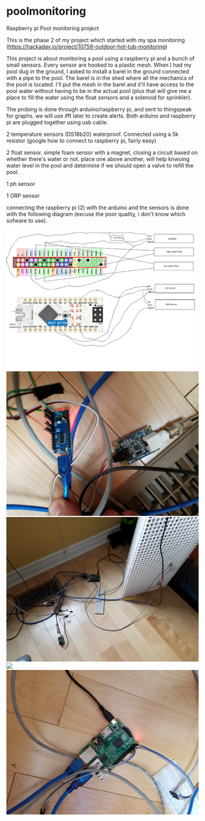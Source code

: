 # poolmonitoring
Raspberry pi Pool monitoring project

This is the phase 2 of my project which started with my spa monitoring (https://hackaday.io/project/10759-outdoor-hot-tub-monitoring)

This project is about monitoring a pool using a raspberry pi and a bunch of small sensors. Every sensor are hooked to a plastic mesh. When I had my pool dug in the ground, I asked to install a barel in the ground connected with a pipe to the pool. The barel is in the shed where all the mechanics of the pool is located. I'll put the mesh in the barel and it'll have access to the pool water without having to be in the actual pool (plus that will give me a place to fill the water using the float sensors and a solenoid for sprinkler).

The probing is done through arduino/raspberry pi, and sent to thingspeak for graphs. we will use ifft later to create alerts. Both arduino and raspberry pi are plugged together using usb cable. 

2 temperature sensors (DS18b20) waterproof. Connected using a 5k resistor (google how to connect to raspberry pi, fairly easy)

2 float sensor. simple foam sensor with a magnet, closing a circuit based on whether there's water or not. place one above another, will help knwoing water level in the pool and determine if we should open a valve to refill the pool.

1 ph sensor

1 ORP sensor

connecting the raspberry pi (2) with the arduino and the sensors is done with the following diagram (excuse the poor quality, i don't know which sofware to use).

<img src="https://github.com/mathieuduperre/poolmonitoring/raw/master/poolmonitoring.png">

<img src="https://github.com/mathieuduperre/poolmonitoring/raw/master/20170502_144557.jpg">

<img src="https://github.com/mathieuduperre/poolmonitoring/raw/master/20170502_144538.jpg">

<img src="https://github.com/mathieuduperre/poolmonitoring/raw/master/20170502_144541.jpg">

<img src="https://github.com/mathieuduperre/poolmonitoring/raw/master/20170502_144547.jpg">
